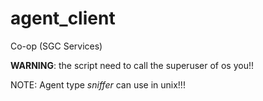 # agent_client
Co-op (SGC Services)

**WARNING**: the script need to call the superuser of os you!!

NOTE: Agent type _sniffer_ can use in unix!!!
